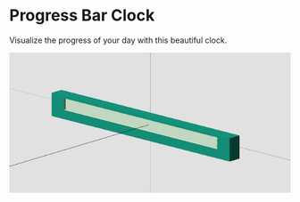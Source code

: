 # Progress Bar Clock

Visualize the progress of your day with this beautiful clock.

![The Progress Bar Clock](./img/index.png)
